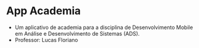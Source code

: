 # App Academia

- Um aplicativo de academia para a disciplina de Desenvolvimento Mobile em Análise e Desenvolvimento de Sistemas (ADS).
- Professor: Lucas Floriano
